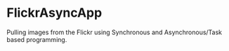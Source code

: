 # FlickrAsyncApp
Pulling images from the Flickr using Synchronous and Asynchronous/Task based programming.
